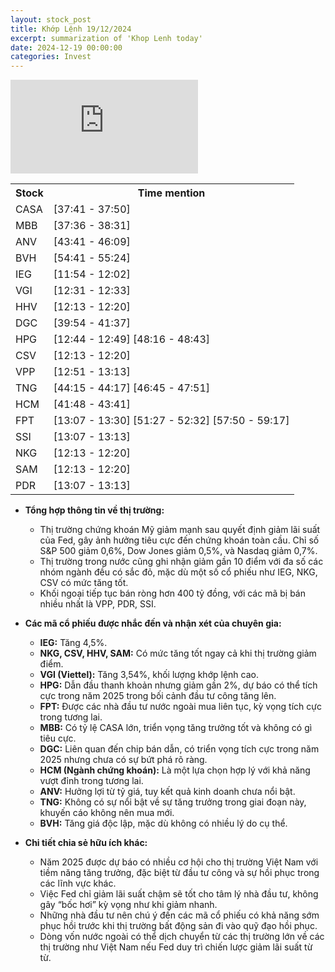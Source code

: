```yaml
---
layout: stock_post
title: Khớp Lệnh 19/12/2024
excerpt: summarization of 'Khop Lenh today'
date: 2024-12-19 00:00:00
categories: Invest
---
```


<iframe id="player" src="https://www.youtube.com/embed/IG351554faQ?enablejsapi=1" frameborder="0" allow="accelerometer; autoplay; clipboard-write; encrypted-media; gyroscope; picture-in-picture; web-share" allowfullscreen></iframe>

<table><tr><th>Stock</th><th>Time mention</th></tr><tr><td scope='row'>CASA</td><td><a onclick='go_to(2261.0)'>[37:41 - 37:50] </a></td></tr><tr><td scope='row'>MBB</td><td><a onclick='go_to(2256.0)'>[37:36 - 38:31] </a></td></tr><tr><td scope='row'>ANV</td><td><a onclick='go_to(2621.5)'>[43:41 - 46:09] </a></td></tr><tr><td scope='row'>BVH</td><td><a onclick='go_to(3281.96)'>[54:41 - 55:24] </a></td></tr><tr><td scope='row'>IEG</td><td><a onclick='go_to(714.72)'>[11:54 - 12:02] </a></td></tr><tr><td scope='row'>VGI</td><td><a onclick='go_to(751.36)'>[12:31 - 12:33] </a></td></tr><tr><td scope='row'>HHV</td><td><a onclick='go_to(733.52)'>[12:13 - 12:20] </a></td></tr><tr><td scope='row'>DGC</td><td><a onclick='go_to(2394.84)'>[39:54 - 41:37] </a></td></tr><tr><td scope='row'>HPG</td><td><a onclick='go_to(764.08)'>[12:44 - 12:49] </a><a onclick='go_to(2896.78)'>[48:16 - 48:43] </a></td></tr><tr><td scope='row'>CSV</td><td><a onclick='go_to(733.52)'>[12:13 - 12:20] </a></td></tr><tr><td scope='row'>VPP</td><td><a onclick='go_to(771.08)'>[12:51 - 13:13] </a></td></tr><tr><td scope='row'>TNG</td><td><a onclick='go_to(2655.84)'>[44:15 - 44:17] </a><a onclick='go_to(2805.0)'>[46:45 - 47:51] </a></td></tr><tr><td scope='row'>HCM</td><td><a onclick='go_to(2508.04)'>[41:48 - 43:41] </a></td></tr><tr><td scope='row'>FPT</td><td><a onclick='go_to(787.14)'>[13:07 - 13:30] </a><a onclick='go_to(3087.58)'>[51:27 - 52:32] </a><a onclick='go_to(3470.3)'>[57:50 - 59:17] </a></td></tr><tr><td scope='row'>SSI</td><td><a onclick='go_to(787.14)'>[13:07 - 13:13] </a></td></tr><tr><td scope='row'>NKG</td><td><a onclick='go_to(733.52)'>[12:13 - 12:20] </a></td></tr><tr><td scope='row'>SAM</td><td><a onclick='go_to(733.52)'>[12:13 - 12:20] </a></td></tr><tr><td scope='row'>PDR</td><td><a onclick='go_to(787.14)'>[13:07 - 13:13] </a></td></tr></table>

- **Tổng hợp thông tin về thị trường:**
  - Thị trường chứng khoán Mỹ giảm mạnh sau quyết định giảm lãi suất của Fed, gây ảnh hưởng tiêu cực đến chứng khoán toàn cầu. Chỉ số S&P 500 giảm 0,6%, Dow Jones giảm 0,5%, và Nasdaq giảm 0,7%.
  - Thị trường trong nước cũng ghi nhận giảm gần 10 điểm với đa số các nhóm ngành đều có sắc đỏ, mặc dù một số cổ phiếu như IEG, NKG, CSV có mức tăng tốt.
  - Khối ngoại tiếp tục bán ròng hơn 400 tỷ đồng, với các mã bị bán nhiều nhất là VPP, PDR, SSI.

- **Các mã cổ phiếu được nhắc đến và nhận xét của chuyên gia:**
  - **IEG:** Tăng 4,5%.
  - **NKG, CSV, HHV, SAM:** Có mức tăng tốt ngay cả khi thị trường giảm điểm.
  - **VGI (Viettel):** Tăng 3,54%, khối lượng khớp lệnh cao.
  - **HPG:** Dẫn đầu thanh khoản nhưng giảm gần 2%, dự báo có thể tích cực trong năm 2025 trong bối cảnh đầu tư công tăng lên.
  - **FPT:** Được các nhà đầu tư nước ngoài mua liên tục, kỳ vọng tích cực trong tương lai.
  - **MBB:** Có tỷ lệ CASA lớn, triển vọng tăng trưởng tốt và không có gì tiêu cực.
  - **DGC:** Liên quan đến chip bán dẫn, có triển vọng tích cực trong năm 2025 nhưng chưa có sự bứt phá rõ ràng.
  - **HCM (Ngành chứng khoán):** Là một lựa chọn hợp lý với khả năng vượt đỉnh trong tương lai.
  - **ANV:** Hưởng lợi từ tỷ giá, tuy kết quả kinh doanh chưa nổi bật.
  - **TNG:** Không có sự nổi bật về sự tăng trưởng trong giai đoạn này, khuyến cáo không nên mua mới.
  - **BVH:** Tăng giá độc lập, mặc dù không có nhiều lý do cụ thể.
  
- **Chi tiết chia sẻ hữu ích khác:**
  - Năm 2025 được dự báo có nhiều cơ hội cho thị trường Việt Nam với tiềm năng tăng trưởng, đặc biệt từ đầu tư công và sự hồi phục trong các lĩnh vực khác.
  - Việc Fed chỉ giảm lãi suất chậm sẽ tốt cho tâm lý nhà đầu tư, không gây “bốc hơi” kỳ vọng như khi giảm nhanh.
  - Những nhà đầu tư nên chú ý đến các mã cổ phiếu có khả năng sớm phục hồi trước khi thị trường bất động sản đi vào quỹ đạo hồi phục.
  - Dòng vốn nước ngoài có thể dịch chuyển từ các thị trường lớn về các thị trường như Việt Nam nếu Fed duy trì chiến lược giảm lãi suất từ từ.